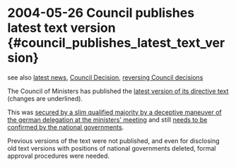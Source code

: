 # 2004-05-26 Council publishes latest text version {#council_publishes_latest_text_version}

see also [ latest news](SwpatcninoEn "wikilink"), [ Council
Decision](Cons040518En "wikilink"), [ reversing Council
decisions](ConsReversEn "wikilink")

The Council of Ministers has published the [latest version of its
directive
text](http://register.consilium.eu.int/pdf/en/04/st09/st09713.en04.pdf "wikilink")
(changes are underlined).

This was [ secured by a slim qualified majority by a deceptive maneuver
of the german delegation at the ministers\'
meeting](Cons040518En "wikilink") and still [ needs to be confirmed by
the national governments](ConsReversEn "wikilink").

Previous versions of the text were not published, and even for
disclosing old text versions with positions of national governments
deleted, formal approval procedures were needed.
